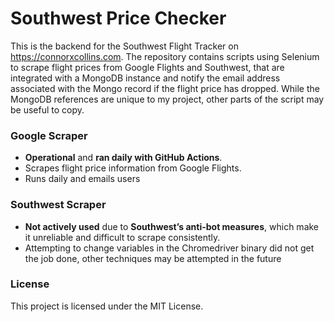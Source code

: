 # Southwest Price Checker

This is the backend for the Southwest Flight Tracker on https://connorxcollins.com. The repository contains scripts using Selenium to scrape flight prices from Google Flights and Southwest, that are integrated with a MongoDB instance
and notify the email address associated with the Mongo record if the flight price has dropped. While the MongoDB references are unique to my project, other parts of the script may be useful to copy.

### Google Scraper
- **Operational** and **ran daily with GitHub Actions**.
- Scrapes flight price information from Google Flights.
- Runs daily and emails users
  
### Southwest Scraper
- **Not actively used** due to **Southwest’s anti-bot measures**, which make it unreliable and difficult to scrape consistently.
- Attempting to change variables in the Chromedriver binary did not get the job done, other techniques may be attempted in the future

### License

This project is licensed under the MIT License.

